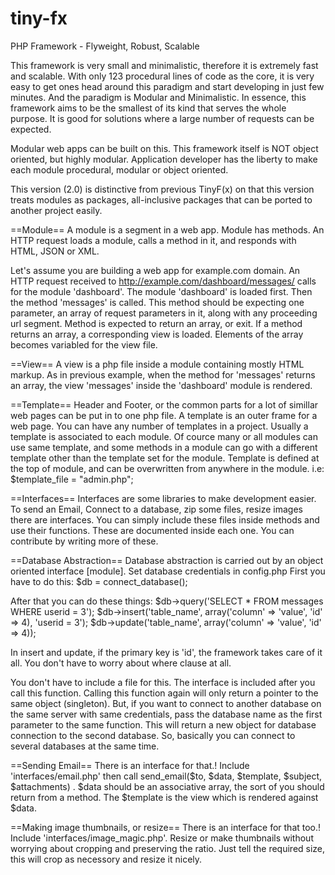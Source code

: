 tiny-fx
=======

PHP Framework - Flyweight, Robust, Scalable

This framework is very small and minimalistic, therefore it is extremely fast and scalable. With only 123 procedural lines of code as the core, it is very easy to get ones head around this paradigm and start developing in just few minutes. And the paradigm is Modular and Minimalistic. In essence, this framework aims to be the smallest of its kind that serves the whole purpose. It is good for solutions where a large number of requests can be expected.

Modular web apps can be built on this. This framework itself is NOT object oriented, but highly modular. Application developer has the liberty to make each module procedural, modular or object oriented.

This version (2.0) is distinctive from previous TinyF(x) on that this version treats modules as packages, all-inclusive packages that can be ported to another project easily.

==Module==
A module is a segment in a web app. Module has methods. An HTTP request loads a module, calls a method in it, and responds with HTML, JSON or XML.

Let's assume you are building a web app for example.com domain. An HTTP request received to http://example.com/dashboard/messages/ calls for the module 'dashboard'. The module 'dashboard' is loaded first. Then the method 'messages' is called. This method should be expecting one parameter, an array of request parameters in it, along with any proceeding url segment. Method is expected to return an array, or exit. If a method returns an array, a corresponding view is loaded. Elements of the array becomes variabled for the view file.

==View==
A view is a php file inside a module containing mostly HTML markup. As in previous example, when the method for 'messages' returns an array, the view 'messages' inside the 'dashboard' module is rendered.

==Template==
Header and Footer, or the common parts for a lot of simillar web pages can be put in to one php file. A template is an outer frame for a web page. You can have any number of templates in a project. Usually a template is associated to each module. Of cource many or all modules can use same template, and some methods in a module can go with a different template other than the template set for the module. Template is defined at the top of module, and can be overwritten from anywhere in the module.
i.e: $template_file = "admin.php";

==Interfaces==
Interfaces are some libraries to make development easier. To send an Email, Connect to a database, zip some files, resize images there are interfaces. You can simply include these files inside methods and use their functions. These are documented inside each one. You can contribute by writing more of these.

==Database Abstraction==
Database abstraction is carried out by an object oriented interface [module]. Set database credentials in config.php
First you have to do this:
$db = connect_database();

After that you can do these things:
$db->query('SELECT * FROM messages WHERE userid = 3');
$db->insert('table_name', array('column' => 'value', 'id' => 4), 'userid = 3');
$db->update('table_name', array('column' => 'value', 'id' => 4));

In insert and update, if the primary key is 'id', the framework takes care of it all. You don't have to worry about where clause at all.

You don't have to include a file for this. The interface is included after you call this function. Calling this function again will only return a pointer to the same object (singleton). But, if you want to connect to another database on the same server with same credentials, pass the database name as the first parameter to the same function. This will return a new object for database connection to the second database. So, basically you can connect to several databases at the same time.

==Sending Email==
There is an interface for that.! Include 'interfaces/email.php' then call send_email($to, $data, $template, $subject, $attachments) . $data should be an associative array, the sort of you should return from a method. The $template is the view which is rendered against $data.

==Making image thumbnails, or resize==
There is an interface for that too.! Include 'interfaces/image_magic.php'. Resize or make thumbnails without worrying about cropping and preserving the ratio. Just tell the required size, this will crop as necessory and resize it nicely.

